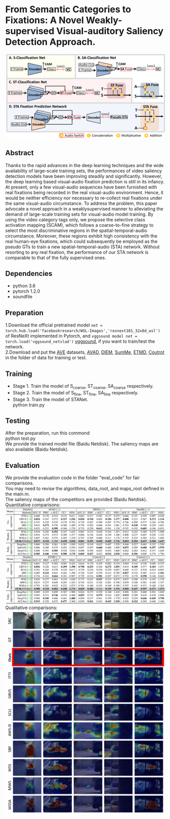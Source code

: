 # From Semantic Categories to Fixations: A Novel Weakly-supervised Visual-auditory Saliency Detection Approach.  
![net](https://github.com/CVPR2021Submit/STANet/blob/main/fig/net.gif)  
## Abstract
Thanks to the rapid advances in the deep learning techniques and the wide availability of large-scale training sets, the performances of video saliency detection models have been improving steadily and significantly. However, the deep learning based visual-audio fixation prediction is still in its infancy. At present, only a few visual-audio sequences have been furnished with real fixations being recorded in the real visual-audio environment. Hence, it would be neither efficiency nor necessary to re-collect real fixations under the same visual-audio circumstance. To address the problem, this paper advocate a novel approach in a weaklysupervised manner to alleviating the demand of large-scale training sets for visual-audio model training. By using the video category tags only, we propose the selective class activation mapping (SCAM), which follows a coarse-to-fine strategy to select the most discriminative regions in the spatial-temporal-audio circumstance. Moreover, these regions exhibit high consistency with the real human-eye fixations, which could subsequently be employed as the pseudo GTs to train a new spatial-temporal-audio (STA) network. Without resorting to any real fixation, the performance of our STA network is comparable to that of the fully supervised ones.  
## Dependencies
* python 3.6  
* pytorch 1.2.0  
* soundfile  
## Preparation
1.Download the official pretrained model 
`net = torch.hub.load('facebookresearch/WSL-Images','resnext101_32x8d_wsl')`
of ResNeXt implemented in Pytorch, and `vggsound model net = torch.load('vggsound_netvlad')` [vggsound](https://github.com/hche11/VGGSound), if you want to train/test the network.  
2.Download and put the [AVE](https://drive.google.com/file/d/1FjKwe79e0u96vdjIVwfRQ1V6SoDHe7kK/view) datasets, [AVAD](https://sites.google.com/site/minxiongkuo/home), [DIEM](https://thediemproject.wordpress.com/videos-and%c2%a0data/), [SumMe](https://gyglim.github.io/me/vsum/index.html#benchmark), [ETMD](http://cvsp.cs.ntua.gr/research/aveyetracking/), [Coutrot](http://antoinecoutrot.magix.net/public/databases.html) in the folder of data for training or test.  
## Training
- Stage 1. Train the model of S<sub>coarse</sub>, ST<sub>coarse</sub>, SA<sub>coarse</sub> respectively.  
- Stage 2. Train the model of S<sub>fine</sub>, ST<sub>fine</sub>, SA<sub>fine</sub> respectively.   
- Stage 3. Train the model of STANet.  
python train.py  
## Testing 
After the preparation, run this commond  
python test.py  
We provide the trained model file (Baidu Netdisk).
The saliency maps are also available (Baidu Netdisk).  
## Evaluation
We provide the evaluation code in the folder "eval_code" for fair comparisons.   
You may need to revise the algorithms, data_root, and maps_root defined in the main.m.   
The saliency maps of the competitors are provided (Baidu Netdisk).  
Quantitative comparisons:  
![Quantitative](https://github.com/CVPR2021Submit/STANet/blob/main/fig/cvpr2021.gif)  
Qualitative comparisons:  
![Quantitative](https://github.com/CVPR2021Submit/STANet/blob/main/fig/compare.gif)  
